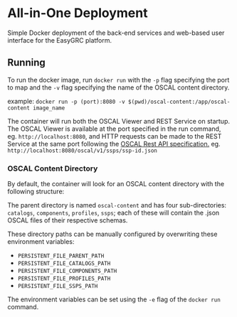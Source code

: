 # All-in-One Deployment

Simple Docker deployment of the back-end services and web-based user interface for the EasyGRC platform.

## Running

To run the docker image, run `docker run` with the `-p` flag specifying the port to map and the `-v` flag specifying the name of the OSCAL content directory.

example:
`docker run -p (port):8080 -v $(pwd)/oscal-content:/app/oscal-content image_name`

The container will run both the OSCAL Viewer and REST Service on startup. The OSCAL Viewer is available at the port specified in the run command, eg. `http://localhost:8080`, and HTTP requests can be made to the REST Service at the same port following the [OSCAL Rest API specification.](https://github.com/EasyDynamics/oscal-rest) eg. `http://localhost:8080/oscal/v1/ssps/ssp-id.json`

### OSCAL Content Directory

By default, the container will look for an OSCAL content directory with the following structure:

The parent directory is named `oscal-content` and has four sub-directories:
`catalogs`, `components`, `profiles`, `ssps`; each of these will contain the .json OSCAL files of their respective schemas.

These directory paths can be manually configured by overwriting these environment variables:
- `PERSISTENT_FILE_PARENT_PATH`
- `PERSISTENT_FILE_CATALOGS_PATH`
- `PERSISTENT_FILE_COMPONENTS_PATH`
- `PERSISTENT_FILE_PROFILES_PATH`
- `PERSISTENT_FILE_SSPS_PATH` 

The environment variables can be set using the `-e` flag of the `docker run` command.
